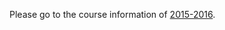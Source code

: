 
Please go to the course information of [2015-2016](https://github.com/software-engineering-amsterdam/software-construction/tree/master/2015-2016/).

